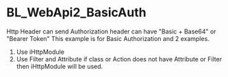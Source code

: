 # BL_WebApi2_BasicAuth

Http Header can send Authorization header can have "Basic + Base64" or "Bearer Token"
This example is for Basic Authorization and 2 examples.
1. Use iHttpModule
2. Use Filter and Attribute
if class or Action does not have Attribute or Filter then iHttpModule will be used.
